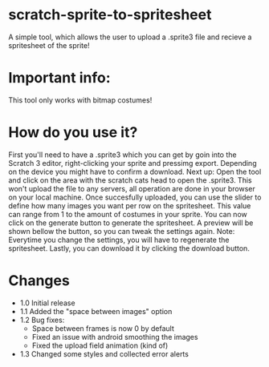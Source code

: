 # scratch-sprite-to-spritesheet
A simple tool, which allows the user to upload a .sprite3 file and recieve a spritesheet of the sprite!

# Important info:
This tool only works with bitmap costumes!

# How do you use it?
First you'll need to have a .sprite3 which you can get by goin into the Scratch 3 editor, right-clicking your sprite and pressimg export. Depending on the device you might have to confirm a download.
Next up: Open the tool and click on the area with the scratch cats head to open the .sprite3. This won't upload the file to any servers, all operation are done in your browser on your local machine.
Once succesfully uploaded, you can use the slider to define how many images you want per row on the spritesheet. This value can range from 1 to the amount of costumes in your sprite.
You can now click on the generate button to generate the spritesheet. A preview will be shown bellow the button, so you can tweak the settings again. Note: Everytime you change the settings, you will have to regenerate the spritesheet.
Lastly, you can download it by clicking the download button.

# Changes
- 1.0 Initial release
- 1.1 Added the "space between images" option
- 1.2 Bug fixes:
    - Space between frames is now 0 by default
    - Fixed an issue with android smoothing the images
    - Fixed the upload field animation (kind of)
- 1.3 Changed some styles and collected error alerts
